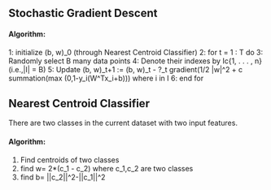 ## Stochastic Gradient Descent
#### Algorithm:
1: initialize (b, w)_0 (through Nearest Centroid Classifier)
2: for t = 1 : T do
3: Randomly select B many data points
4: Denote their indexes by Ic{1, . . . , n} (i.e.,|I| = B)
5: Update (b, w)_t+1 :=
(b, w)_t - ?_t gradient(1/2 |w|^2 + c summation(max (0,1-y_i(W^Tx_i+b))) where i in I
6: end for

## Nearest Centroid Classifier
There are two classes in the current dataset with two input features.  
#### Algorithm:
1. Find centroids of two classes
2. find w= 2*(c_1 - c_2) where c_1,c_2 are two classes
3. find b= ||c_2||^2-||c_1||^2
